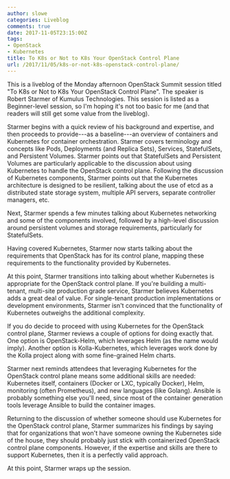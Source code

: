 ```yaml
---
author: slowe
categories: Liveblog
comments: true
date: 2017-11-05T23:15:00Z
tags:
- OpenStack
- Kubernetes
title: To K8s or Not to K8s Your OpenStack Control Plane
url: /2017/11/05/k8s-or-not-k8s-openstack-control-plane/
---
```


This is a liveblog of the Monday afternoon OpenStack Summit session titled "To K8s or Not to K8s Your OpenStack Control Plane". The speaker is Robert Starmer of Kumulus Technologies. This session is listed as a Beginner-level session, so I'm hoping it's not too basic for me (and that readers will still get some value from the liveblog).<!--more-->

Starmer begins with a quick review of his background and expertise, and then proceeds to provide---as a baseline---an overview of containers and Kubernetes for container orchestration. Starmer covers terminology and concepts like Pods, Deployments (and Replica Sets), Services, StatefulSets, and Persistent Volumes. Starmer points out that StatefulSets and Persistent Volumes are particularly applicable to the discussion about using Kubernetes to handle the OpenStack control plane. Following the discussion of Kubernetes components, Starmer points out that the Kubernetes architecture is designed to be resilient, talking about the use of etcd as a distributed state storage system, multiple API servers, separate controller managers, etc.

Next, Starmer spends a few minutes talking about Kubernetes networking and some of the components involved, followed by a high-level discussion around persistent volumes and storage requirements, particularly for StatefulSets.

Having covered Kubernetes, Starmer now starts talking about the requirements that OpenStack has for its control plane, mapping these requirements to the functionality provided by Kubernetes.

At this point, Starmer transitions into talking about whether Kubernetes is appropriate for the OpenStack control plane. If you're building a multi-tenant, multi-site production grade service, Starmer believes Kubernetes adds a great deal of value. For single-tenant production implementations or development environments, Starmer isn't convinced that the functionality of Kubernetes outweighs the additional complexity.

If you do decide to proceed with using Kubernetes for the OpenStack control plane, Starmer reviews a couple of options for doing exactly that. One option is OpenStack-Helm, which leverages Helm (as the name would imply). Another option is Kolla-Kubernetes, which leverages work done by the Kolla project along with some fine-grained Helm charts.

Starmer next reminds attendees that leveraging Kubernetes for the OpenStack control plane means some additional skills are needed: Kubernetes itself, containers (Docker or LXC, typically Docker), Helm, monitoring (often Prometheus), and new languages (like Golang). Ansible is probably something else you'll need, since most of the container generation tools leverage Ansible to build the container images.

Returning to the discussion of whether someone should use Kubernetes for the OpenStack control plane, Starmer summarizes his findings by saying that for organizations that won't have someone owning the Kubernetes side of the house, they should probably just stick with containerized OpenStack control plane components. However, if the expertise and skills are there to support Kubernetes, then it is a perfectly valid approach.

At this point, Starmer wraps up the session.
